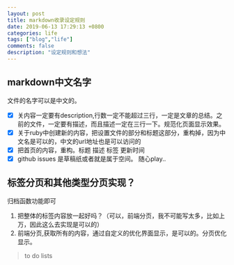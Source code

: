 ```yaml
---
layout: post
title: markdown收录设定规则 
date: 2019-06-13 17:29:13 +0800 
categories: life 
tags: ["blog","life"]
comments: false
description: "设定规则和想法"
---
```

## markdown中文名字

文件的名字可以是中文的。

-[x] 关内容一定要有description,行数一定不能超过三行，一定是文章的总结。之前的文件，一定要有描述，而且描述一定在三行一下。规范化页面显示效果。
-[x] 关于ruby中创建新的内容，把设置文件的部分和标题这部分，重构掉，因为中文名是可以的，中文的url地址也是可以访问的
-[x] 把首页的内容，重构。标题 描述 标签 更新时间
-[x] github issues 是草稿纸或者就是属于空间。 随心play..

## 标签分页和其他类型分页实现？

归档函数功能即可

1. 把整体的标签内容放一起好吗？（可以，前端分页，我不可能写太多，比如上万，因此这么去实现是可以的）
2. 前端分页,获取所有的内容，通过自定义的优化界面显示，是可以的。分页优化显示。

> to do lists